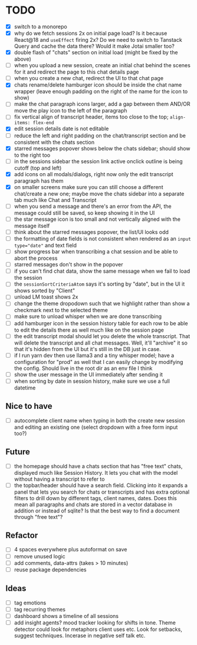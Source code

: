 # TODO

- [x] switch to a monorepo
- [x] why do we fetch sessions 2x on initial page load? Is it because React@18 and `useEffect` firing 2x? Do we need to switch to Tanstack Query and cache the data there? Would it make Jotai smaller too?
- [x] double flash of "chats" section on initial load (might be fixed by the above)
- [ ] when you upload a new session, create an initial chat behind the scenes for it and redirect the page to this chat details page
- [ ] when you create a new chat, redirect the UI to that chat page
- [x] chats rename/delete hamburger icon should be inside the chat name wrapper (leave enough padding on the right of the name for the icon to show)
- [ ] make the chat paragraph icons larger, add a gap between them AND/OR move the play icon to the left of the paragraph
- [ ] fix vertical align of transcript header, items too close to the top; `align-items: flex-end`
- [x] edit session details date is not editable
- [ ] reduce the left and right padding on the chat/transcript section and be consistent with the chats section
- [x] starred messages popover shows below the chats sidebar; should show to the right too
- [ ] in the sessions sidebar the session link active onclick outline is being cutoff (top and left)
- [x] add icons on all modals/dialogs, right now only the edit transcript paragraph has them
- [x] on smaller screens make sure you can still choose a different chat/create a new one; maybe move the chats sidebar into a separate tab much like Chat and Transcript
- [ ] when you send a message and there's an error from the API, the message could still be saved, so keep showing it in the UI
- [ ] the star message icon is too small and not vertically aligned with the message itself
- [ ] think about the starred messages popover, the list/UI looks odd
- [ ] the formatting of date fields is not consistent when rendered as an `input type="date"` and text field
- [ ] show progress bar when transcribing a chat session and be able to abort the process
- [ ] starred messages don't show in the popover
- [ ] if you can't find chat data, show the same message when we fail to load the session
- [ ] the `sessionSortCriteriaAtom` says it's sorting by "date", but in the UI it shows sorted by "Client"
- [ ] unload LM toast shows 2x
- [ ] change the theme dropodown such that we highlight rather than show a checkmark next to the selected theme
- [ ] make sure to unload whisper when we are done transcribing
- [ ] add hamburger icon in the session history table for each row to be able to edit the details there as well much like on the session page
- [ ] the edit transcript modal should let you delete the whole transcript. That will delete the transcript and all chat messages. Well, it'll "archive" it so that it's hidden from the UI but it's still in the DB just in case.
- [ ] if I run yarn dev then use llama3 and a tiny whisper model; have a configuration for "prod" as well that I can easily change by modifying the config. Should live in the root dir as an env file I think
- [ ] show the user message in the UI immediately after sending it
- [ ] when sorting by date in session history, make sure we use a full datetime

## Nice to have

- [ ] autocomplete client name when typing in both the create new session and editing an existing one (select dropdown with a free form input too?)

## Future

- [ ] the homepage should have a chats section that has "free text" chats, displayed much like Session History. It lets you chat with the model without having a transcript to refer to
- [ ] the topbar/header should have a search field. Clicking into it expands a panel that lets you search for chats or transcripts and has extra optional filters to drill down by different tags, client names, dates. Does this mean all paragraphs and chats are stored in a vector database in addition or instead of sqlite? Is that the best way to find a document through "free text"?

## Refactor

- [ ] 4 spaces everywhere plus autoformat on save
- [ ] remove unused logic
- [ ] add comments, data-attrs (takes > 10 minutes)
- [ ] reuse package dependencies

## Ideas

- [ ] tag emotions
- [ ] tag recurring themes
- [ ] dashboard shows a timeline of all sessions
- [ ] add insight agents? mood tracker looking for shifts in tone. Theme detector could look for metaphors client uses etc. Look for setbacks, suggest techniques. Incerase in negative self talk etc.
